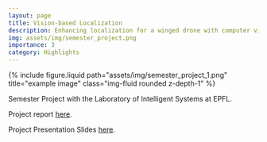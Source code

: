 ```yaml
---
layout: page
title: Vision-based Localization
description: Enhancing localization for a winged drone with computer vision
img: assets/img/semester_project.png
importance: 3
category: Highlights
---
```



<div class="row justify-content-center">
    <div class="col-sm-6 mt-3 mt-md-0">
        {% include figure.liquid path="assets/img/semester_project_1.png" title="example image" class="img-fluid rounded z-depth-1" %}
    </div>
</div>

Semester Project with the Laboratory of Intelligent Systems at EPFL.

Project report <a href="https://drive.google.com/file/d/18kk11CQanNoG4Ilh3oWWKA8TibPmwTKp/view">here</a>.

Project Presentation Slides <a href="https://docs.google.com/presentation/d/1CYWuu-VTPGWSh96JJKo3PP_NJmc9G9_nI_1PjVCfGtU/edit#slide=id.p">here</a>.


